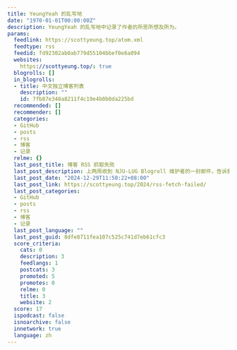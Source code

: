 ```yaml
---
title: YeungYeah 的乱写地
date: "1970-01-01T00:00:00Z"
description: YeungYeah 的乱写地中记录了作者的所思所想及所为。
params:
  feedlink: https://scottyeung.top/atom.xml
  feedtype: rss
  feedid: fd92302ab0ab779d55104bbef0e6a094
  websites:
    https://scottyeung.top/: true
  blogrolls: []
  in_blogrolls:
  - title: 中文独立博客列表
    description: ""
    id: 7fb87e348a8211f4c19e4b0b0da225bd
  recommended: []
  recommender: []
  categories:
  - GitHub
  - posts
  - rss
  - 博客
  - 记录
  relme: {}
  last_post_title: 博客 RSS 抓取失败
  last_post_description: 上两周收到 NJU-LUG Blogroll 维护者的一封邮件，告诉我本博客的 RSS
  last_post_date: "2024-12-29T11:50:22+08:00"
  last_post_link: https://scottyeung.top/2024/rss-fetch-failed/
  last_post_categories:
  - GitHub
  - posts
  - rss
  - 博客
  - 记录
  last_post_language: ""
  last_post_guid: 8dfe8711fea107c525c741d7eb61cfc3
  score_criteria:
    cats: 0
    description: 3
    feedlangs: 1
    postcats: 3
    promoted: 5
    promotes: 0
    relme: 0
    title: 3
    website: 2
  score: 17
  ispodcast: false
  isnoarchive: false
  innetwork: true
  language: zh
---
```

